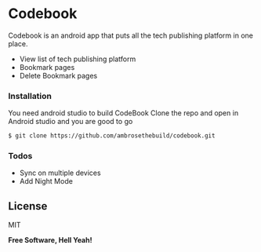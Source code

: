 # Codebook
Codebook is an android app that puts all the tech publishing platform in one place.
  - View list of tech publishing platform
  - Bookmark pages
  - Delete Bookmark pages


### Installation

You need android studio to build CodeBook
Clone the repo and open in Android studio and you are good to go

```sh
$ git clone https://github.com/ambrosethebuild/codebook.git
```


### Todos
 - Sync on multiple devices
 - Add Night Mode

License
----

MIT


**Free Software, Hell Yeah!**

